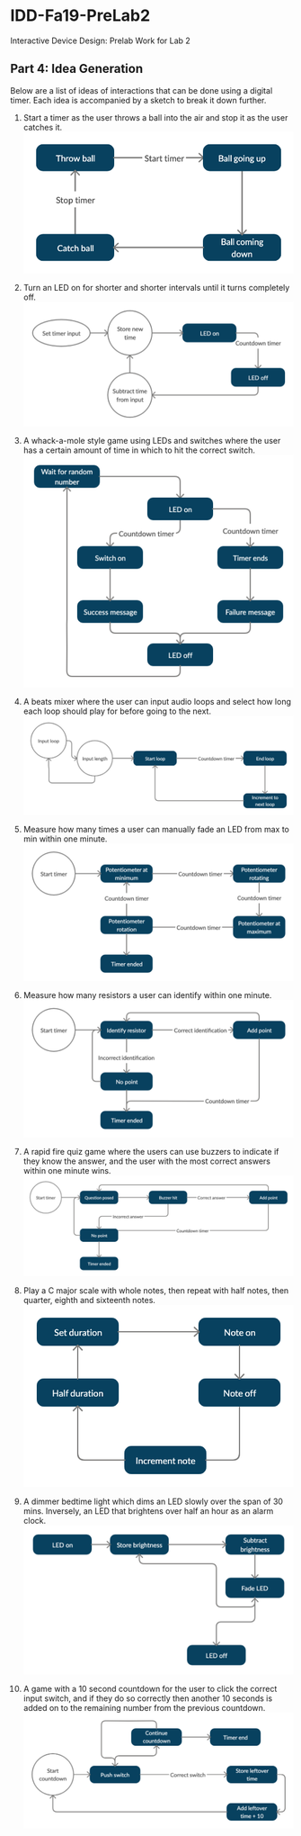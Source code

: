 # IDD-Fa19-PreLab2
Interactive Device Design: Prelab Work for Lab 2

## Part 4: Idea Generation

Below are a list of ideas of interactions that can be done using a digital timer. Each idea is accompanied by a sketch to break it down further.
1. Start a timer as the user throws a ball into the air and stop it as the user catches it.
![Throw Ball State Machine](/images/PreLab2_ThrowBall.png)

1. Turn an LED on for shorter and shorter intervals until it turns completely off.
![LED Timer State Machine](/images/PreLab2_LEDTimer.png)

1. A whack-a-mole style game using LEDs and switches where the user has a certain amount of time in which to hit the correct switch.
![Whackamole State Machine](/images/PreLab2_Whackamole.png)

1. A beats mixer where the user can input audio loops and select how long each loop should play for before going to the next.
![Beats Mixer State Machine](/images/PreLab2_BeatsMixer.png)

1. Measure how many times a user can manually fade an LED from max to min within one minute.
![Manual Fade State Machine](/images/PreLab2_ManualFade.png)

1. Measure how many resistors a user can identify within one minute.
![Identify Resistor State Machine](/images/PreLab2_IdentifyResistor.png)

1. A rapid fire quiz game where the users can use buzzers to indicate if they know the answer, and the user with the most correct answers within one minute wins.
![Rapid Fire State Machine](/images/PreLab2_RapidFire.png)

1. Play a C major scale with whole notes, then repeat with half notes, then quarter, eighth and sixteenth notes.
![Scale State Machine](/images/PreLab2_Scale.png)

1. A dimmer bedtime light which dims an LED slowly over the span of 30 mins. Inversely, an LED that brightens over half an hour as an alarm clock.
![Night Light State Machine](/images/PreLab2_NightLight.png)

1. A game with a 10 second countdown for the user to click the correct input switch, and if they do so correctly then another 10 seconds is added on to the remaining number from the previous countdown.
![Increment State Machine](/images/PreLab2_IncrementTimer.png)
